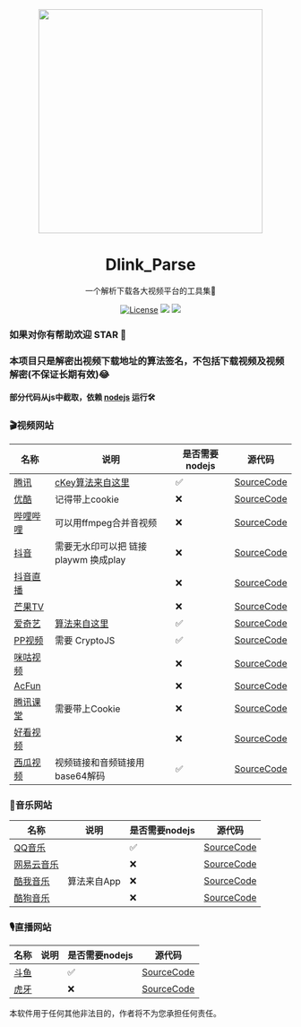
<div align=center>
<img  src="https://img13.360buyimg.com/ddimg/jfs/t1/189154/38/14327/8587/60f9919fE32787d11/a5edcec999f67853.png" width="400px"/>
</div>

<h1 align="center">
 Dlink_Parse
</h1>

<p align="center">
  一个解析下载各大视频平台的工具集🧰
</p>

<p align="center">
  <a href="https://github.com/jym66/Dlink_Parse/blob/master/LICENSE"><img src="https://img.shields.io/github/license/jym66/Dlink_Parse?style=flat" alt="License"></a>
  <a><img src="https://img.shields.io/badge/PRs-welcome-brightgreen.svg"/></a>
  <a><img src="https://img.shields.io/badge/Powered%20by-Xcode-blue"/></a>
</p>


###  如果对你有帮助欢迎 STAR 🌟

### 本项目只是解密出视频下载地址的算法签名，不包括下载视频及视频解密(不保证长期有效)😂

#### 部分代码从js中截取，依赖 [nodejs](https://nodejs.org/) 运行🛠️

#### 

### 🎬视频网站

| 名称 | 说明 | 是否需要nodejs | 源代码 |
| ---- | ---- | ---- | ---- |
|  [腾讯](https://v.qq.com/)     | [cKey算法来自这里](https://github.com/ZSAIm/iqiyi-parser/blob/master/js/tencent.js) | ✅ | [SourceCode](https://github.com/jym66/Dlink_Parse/blob/master/tencent.py) |
|   [优酷](https://www.youku.com/)   |记得带上cookie  | ❌ | [SourceCode](https://github.com/jym66/Dlink_Parse/blob/master/youku.py)  |
|  [哔哩哔哩](https://www.bilibili.com/)    |可以用ffmpeg合并音视频  | ❌ | [SourceCode](https://github.com/jym66/Dlink_Parse/blob/master/bilibili.py) |
|   [抖音](https://www.iesdouyin.com/)    | 需要无水印可以把 链接 playwm 换成play | ❌ | [SourceCode](https://github.com/jym66/Dlink_Parse/blob/master/douyin.py) |
|   [抖音直播](https://www.iesdouyin.com/)    | | ❌ | [SourceCode](https://github.com/jym66/Dlink_Parse/blob/master/douyin_live.py) |
| [芒果TV](https://www.mgtv.com) |  | ❌ | [SourceCode](https://github.com/jym66/Dlink_Parse/blob/master/MGTV.py) |
|  [爱奇艺](https://www.iqiyi.com/) | [算法来自这里](https://github.com/ZSAIm/iqiyi-parser/blob/master/js/iqiyi_2019-08.js) | ✅            | [SourceCode](https://github.com/jym66/Dlink_Parse/blob/master/iqiyi.py) |
| [PP视频](https://v.pptv.com/) | 需要 CryptoJS | ✅ | [SourceCode](https://github.com/jym66/Dlink_Parse/blob/master/pptv.py) |
| [咪咕视频](https://www.miguvideo.com/) | | ❌ | [SourceCode](https://github.com/jym66/Dlink_Parse/blob/master/migu.py) |
| [AcFun](https://www.acfun.cn/) | | ❌ | [SourceCode](https://github.com/jym66/Dlink_Parse/blob/master/AcFun.py) |
| [腾讯课堂](https://ke.qq.com/) |需要带上Cookie | ❌ | [SourceCode](https://github.com/jym66/Dlink_Parse/blob/master/ke_qq.py) |
| [好看视频](https://haokan.baidu.com/) | | ❌ | [SourceCode](https://github.com/jym66/Dlink_Parse/blob/master/haokan.py) |
| [西瓜视频](https://www.ixigua.com/) | 视频链接和音频链接用base64解码| ✅ | [SourceCode](https://github.com/jym66/Dlink_Parse/blob/master/xigua.py) |


### 🎵音乐网站

|  名称    |  说明    |    是否需要nodejs  | 源代码 |
| ---- | ---- | ---- | ---- |
| [QQ音乐](https://y.qq.com/) | | ✅ | [SourceCode](https://github.com/jym66/Dlink_Parse/blob/master/qqmusic.py) |
| [网易云音乐](https://music.163.com/) | | ❌ | [SourceCode](https://github.com/jym66/Dlink_Parse/blob/master/music163.py) |
| [酷我音乐](http://www.kuwo.cn/) | 算法来自App| ❌ | [SourceCode](https://github.com/jym66/Dlink_Parse/blob/master/kuwoMusic.py) |
| [酷狗音乐](https://www.kugou.com/) | | ❌ | [SourceCode](https://github.com/jym66/Dlink_Parse/blob/master/kugou.py) |


### 🎙️直播网站

|  名称    |  说明    |    是否需要nodejs  | 源代码 |
| ---- | ---- | ---- | ---- |
| [斗鱼](https://www.douyu.com/) | | ✅ | [SourceCode](https://github.com/jym66/Dlink_Parse/blob/master/DouYu.py) |
| [虎牙](https://www.huya.com/) | | ❌ | [SourceCode](https://github.com/jym66/Dlink_Parse/blob/master/huya.py) |



本软件用于任何其他非法目的，作者将不为您承担任何责任。

